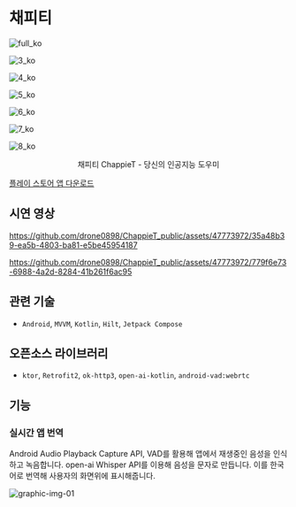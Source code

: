 # 채피티
![full_ko](https://github.com/drone0898/ChappieT_public/assets/47773972/42c874c8-2387-4cac-bdc7-ac53a11ac32f)

![3_ko](https://github.com/drone0898/ChappieT_public/assets/47773972/cab699e3-8fab-4b5d-8e4b-70056dffcf0b)

![4_ko](https://github.com/drone0898/ChappieT_public/assets/47773972/73e3137f-6d64-4642-a5c0-01b2eda27536)

![5_ko](https://github.com/drone0898/ChappieT_public/assets/47773972/5d42f196-53e0-41de-8acb-7cc2a5e4d551)

![6_ko](https://github.com/drone0898/ChappieT_public/assets/47773972/0d3e3ca8-1c24-4412-87c5-574481458c43)

![7_ko](https://github.com/drone0898/ChappieT_public/assets/47773972/6db5bc22-4c66-4d62-b28c-f95e537a9666)

![8_ko](https://github.com/drone0898/ChappieT_public/assets/47773972/8be2caef-500b-4a1e-a27b-86fcce9e0dd1)


<div align="center">
채피티 ChappieT - 당신의 인공지능 도우미 
</div>

[플레이 스토어 앱 다운로드](https://play.google.com/store/apps/details?id=kr.com.chappiet)


## 시연 영상


https://github.com/drone0898/ChappieT_public/assets/47773972/35a48b39-ea5b-4803-ba81-e5be45954187



https://github.com/drone0898/ChappieT_public/assets/47773972/779f6e73-6988-4a2d-8284-41b261f6ac95



## 관련 기술
  - `Android`, `MVVM`, `Kotlin`, `Hilt`, `Jetpack Compose`

## 오픈소스 라이브러리
 - `ktor`, `Retrofit2`, `ok-http3`, `open-ai-kotlin`, `android-vad:webrtc`

## 기능

### 실시간 앱 번역

Android Audio Playback Capture API, VAD를 활용해 앱에서 재생중인 음성을 인식하고 녹음합니다.
open-ai Whisper API를 이용해 음성을 문자로 만듭니다. 이를 한국어로 번역해 사용자의 화면위에 표시해줍니다.



![graphic-img-01](https://github.com/drone0898/ChappieT_public/assets/47773972/9f4b21dc-e758-47be-91c4-366290d154e5)
